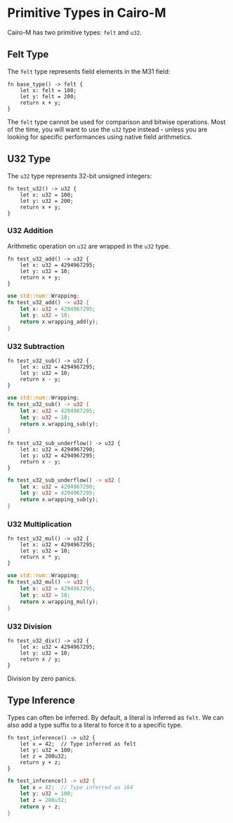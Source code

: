 # Primitive Types in Cairo-M

Cairo-M has two primitive types: `felt` and `u32`.

## Felt Type

The `felt` type represents field elements in the M31 field:

```cairo-m
fn base_type() -> felt {
    let x: felt = 100;
    let y: felt = 200;
    return x + y;
}
```

The `felt` type cannot be used for comparison and bitwise operations. Most of
the time, you will want to use the `u32` type instead - unless you are looking
for specific performances using native field arithmetics.

## U32 Type

The `u32` type represents 32-bit unsigned integers:

```cairo-m
fn test_u32() -> u32 {
    let x: u32 = 100;
    let y: u32 = 200;
    return x + y;
}
```

### U32 Addition

Arithmetic operation on `u32` are wrapped in the `u32` type.

```cairo-m
fn test_u32_add() -> u32 {
    let x: u32 = 4294967295;
    let y: u32 = 10;
    return x + y;
}
```

```rust
use std::num::Wrapping;
fn test_u32_add() -> u32 {
    let x: u32 = 4294967295;
    let y: u32 = 10;
    return x.wrapping_add(y);
}
```

### U32 Subtraction

```cairo-m
fn test_u32_sub() -> u32 {
    let x: u32 = 4294967295;
    let y: u32 = 10;
    return x - y;
}
```

```rust
use std::num::Wrapping;
fn test_u32_sub() -> u32 {
    let x: u32 = 4294967295;
    let y: u32 = 10;
    return x.wrapping_sub(y);
}
```

```cairo-m
fn test_u32_sub_underflow() -> u32 {
    let x: u32 = 4294967290;
    let y: u32 = 4294967295;
    return x - y;
}
```

```rust
fn test_u32_sub_underflow() -> u32 {
    let x: u32 = 4294967290;
    let y: u32 = 4294967295;
    return x.wrapping_sub(y);
}
```

### U32 Multiplication

```cairo-m
fn test_u32_mul() -> u32 {
    let x: u32 = 4294967295;
    let y: u32 = 10;
    return x * y;
}
```

```rust
use std::num::Wrapping;
fn test_u32_mul() -> u32 {
    let x: u32 = 4294967295;
    let y: u32 = 10;
    return x.wrapping_mul(y);
}
```

### U32 Division

```cairo-m
fn test_u32_div() -> u32 {
    let x: u32 = 4294967295;
    let y: u32 = 10;
    return x / y;
}
```

Division by zero panics.

## Type Inference

Types can often be inferred. By default, a literal is inferred as `felt`. We can
also add a type suffix to a literal to force it to a specific type.

```cairo-m
fn test_inference() -> u32 {
    let x = 42;  // Type inferred as felt
    let y: u32 = 100;
    let z = 200u32;
    return y + z;
}
```

```rust
fn test_inference() -> u32 {
    let x = 42;  // Type inferred as i64
    let y: u32 = 100;
    let z = 200u32;
    return y + z;
}
```
